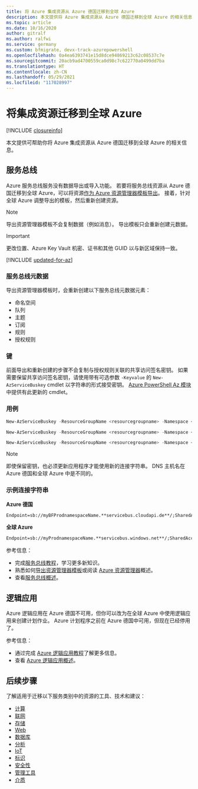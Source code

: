 ```yaml
---
title: 将 Azure 集成资源从 Azure 德国迁移到全球 Azure
description: 本文提供将 Azure 集成资源从 Azure 德国迁移到全球 Azure 的相关信息。
ms.topic: article
ms.date: 10/16/2020
author: gitralf
ms.author: ralfwi
ms.service: germany
ms.custom: bfmigrate, devx-track-azurepowershell
ms.openlocfilehash: 0a4ea6393741e15d8dce94869213c62c08537c7e
ms.sourcegitcommit: 20acb9ad4700559ca0d98c7c622770a0499dd7ba
ms.translationtype: HT
ms.contentlocale: zh-CN
ms.lasthandoff: 05/29/2021
ms.locfileid: "117028997"
---
```

# <a name="migrate-integration-resources-to-global-azure"></a>将集成资源迁移到全球 Azure

[!INCLUDE [closureinfo](../../includes/germany-closure-info.md)]

本文提供可帮助你将 Azure 集成资源从 Azure 德国迁移到全球 Azure 的相关信息。

## <a name="service-bus"></a>服务总线

Azure 服务总线服务没有数据导出或导入功能。 若要将服务总线资源从 Azure 德国迁移到全球 Azure，可以将资源[作为 Azure 资源管理器模板导出](../azure-resource-manager/templates/export-template-portal.md)。 接着，针对全球 Azure 调整导出的模板，然后重新创建资源。

> [!NOTE]
> 导出资源管理器模板不会复制数据（例如消息）。 导出模板只会重新创建元数据。

> [!IMPORTANT]
> 更改位置、Azure Key Vault 机密、证书和其他 GUID 以与新区域保持一致。

[!INCLUDE [updated-for-az](../../includes/updated-for-az.md)]

### <a name="service-bus-metadata"></a>服务总线元数据

导出资源管理器模板时，会重新创建以下服务总线元数据元素：

- 命名空间
- 队列
- 主题
- 订阅
- 规则
- 授权规则

### <a name="keys"></a>键

前面导出和重新创建的步骤不会复制与授权规则关联的共享访问签名密钥。 如果需要保留共享访问签名密钥，请使用带有可选参数 `-Keyvalue` 的 `New-AzServiceBuskey` cmdlet 以字符串的形式接受密钥。 [Azure PowerShell Az 模块](/powershell/azure/install-az-ps)中提供有此更新的 cmdlet。

### <a name="usage-example"></a>用例

```powershell
New-AzServiceBuskey -ResourceGroupName <resourcegroupname> -Namespace <namespace> -Name <name of Authorization rule> -RegenerateKey <PrimaryKey/SecondaryKey> -KeyValue <string - key value>
```

```powershell
New-AzServiceBuskey -ResourceGroupName <resourcegroupname> -Namespace <namespace> -Queue <queuename> -Name <name of Authorization rule> -RegenerateKey <PrimaryKey/SecondaryKey> -KeyValue <string - key value>
```

```powershell
New-AzServiceBuskey -ResourceGroupName <resourcegroupname> -Namespace <namespace> -Topic <topicname> -Name <name of Authorization rule> -RegenerateKey <PrimaryKey/SecondaryKey> -KeyValue <string - key value>
```

> [!NOTE]
> 即使保留密钥，也必须更新应用程序才能使用新的连接字符串。 DNS 主机名在 Azure 德国和全球 Azure 中是不同的。

### <a name="sample-connection-strings"></a>示例连接字符串

**Azure 德国**

```cmd
Endpoint=sb://myBFProdnamespaceName.**servicebus.cloudapi.de**/;SharedAccessKeyName=RootManageSharedAccessKey;SharedAccessKey=XXXXXXXXXXXXx=
```

**全球 Azure**

```cmd
Endpoint=sb://myProdnamespaceName.**servicebus.windows.net**/;SharedAccessKeyName=RootManageSharedAccessKey;SharedAccessKey=XXXXXXXXXXXXx=
```

参考信息：

- 完成[服务总线教程](../service-bus-messaging/index.yml)，学习更多新知识。
- 熟悉如何[导出资源管理器模板](../azure-resource-manager/templates/export-template-portal.md)或阅读 [Azure 资源管理器](../azure-resource-manager/management/overview.md)概述。
- 查看[服务总线概述](../service-bus-messaging/service-bus-messaging-overview.md)。

## <a name="logic-apps"></a>逻辑应用

Azure 逻辑应用在 Azure 德国不可用，但你可以改为在全球 Azure 中使用逻辑应用来创建计划作业。 Azure 计划程序之前在 Azure 德国中可用，但现在已经停用了。

参考信息：

- 通过完成 [Azure 逻辑应用教程](../logic-apps/tutorial-build-schedule-recurring-logic-app-workflow.md)了解更多信息。
- 查看 [Azure 逻辑应用概述](../logic-apps/logic-apps-overview.md)。

## <a name="next-steps"></a>后续步骤

了解适用于迁移以下服务类别中的资源的工具、技术和建议：

- [计算](./germany-migration-compute.md)
- [联网](./germany-migration-networking.md)
- [存储](./germany-migration-storage.md)
- [Web](./germany-migration-web.md)
- [数据库](./germany-migration-databases.md)
- [分析](./germany-migration-analytics.md)
- [IoT](./germany-migration-iot.md)
- [标识](./germany-migration-identity.md)
- [安全性](./germany-migration-security.md)
- [管理工具](./germany-migration-management-tools.md)
- [介质](./germany-migration-media.md)
